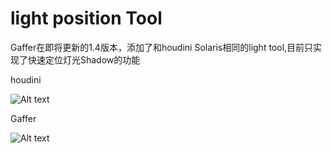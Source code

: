 # light position Tool
Gaffer在即将更新的1.4版本，添加了和houdini Solaris相同的light tool,目前只实现了快速定位灯光Shadow的功能

houdini

![Alt text](<../../png/GafferPng/Peek 2024-02-04 15-28.gif>)

Gaffer

![Alt text](<../../png/GafferPng/Peek 2024-02-04 15-30.gif>)
